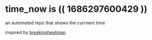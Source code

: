 # time_now is (( 1686297600429 ))

an automated repo that shows the currnent time

inspired by [breakingheatmap](https://github.com/breakingheatmap/breakingheatmap)